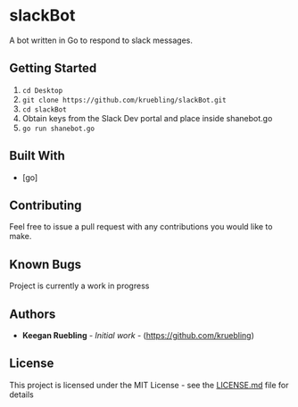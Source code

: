 # slackBot

A bot written in Go to respond to slack messages.

## Getting Started

  1. `cd Desktop`
  2. `git clone https://github.com/kruebling/slackBot.git`
  3. `cd slackBot`
  4. Obtain keys from the Slack Dev portal and place inside shanebot.go
  5. `go run shanebot.go`

## Built With

* [go]

## Contributing

Feel free to issue a pull request with any contributions you would like to make.

## Known Bugs
Project is currently a work in progress

## Authors

* **Keegan Ruebling** - *Initial work* - (https://github.com/kruebling)

## License

This project is licensed under the MIT License - see the [LICENSE.md](LICENSE.md) file for details
